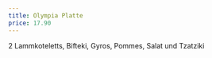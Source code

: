 ```yaml
---
title: Olympia Platte
price: 17.90
---
```


2 Lammkoteletts, Bifteki, Gyros, Pommes, Salat und Tzatziki
